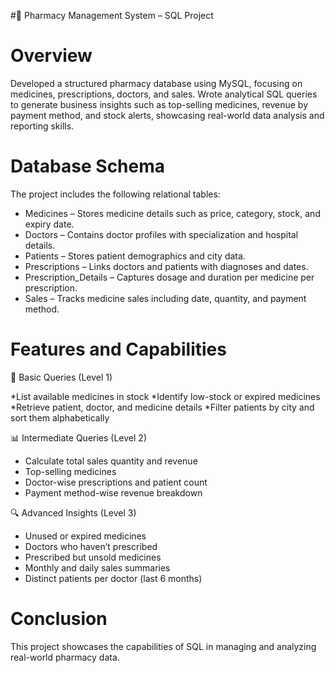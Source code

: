 #💊 Pharmacy Management System – SQL Project 

# Overview
Developed a structured pharmacy database using MySQL, focusing on medicines, prescriptions, doctors, and sales. Wrote analytical SQL queries to generate business insights such as top-selling medicines, revenue by payment method, and stock alerts, showcasing real-world data analysis and reporting skills.

# Database Schema
The project includes the following relational tables:

* Medicines – Stores medicine details such as price, category, stock, and expiry date.
* Doctors – Contains doctor profiles with specialization and hospital details.
* Patients – Stores patient demographics and city data.
* Prescriptions – Links doctors and patients with diagnoses and dates.
* Prescription_Details – Captures dosage and duration per medicine per prescription.
* Sales – Tracks medicine sales including date, quantity, and payment method.

# Features and Capabilities

📄 Basic Queries (Level 1) 

*List available medicines in stock
*Identify low-stock or expired medicines
*Retrieve patient, doctor, and medicine details
*Filter patients by city and sort them alphabetically

📊 Intermediate Queries (Level 2) 

* Calculate total sales quantity and revenue
* Top-selling medicines
* Doctor-wise prescriptions and patient count
* Payment method-wise revenue breakdown

🔍 Advanced Insights (Level 3)

* Unused or expired medicines
* Doctors who haven’t prescribed
* Prescribed but unsold medicines
* Monthly and daily sales summaries
* Distinct patients per doctor (last 6 months)
  
# Conclusion 
This project showcases the capabilities of SQL in managing and analyzing real-world pharmacy data.


